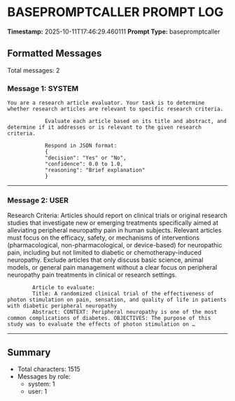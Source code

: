 # BASEPROMPTCALLER PROMPT LOG
**Timestamp:** 2025-10-11T17:46:29.460111
**Prompt Type:** basepromptcaller

## Formatted Messages
Total messages: 2

### Message 1: SYSTEM

```
You are a research article evaluator. Your task is to determine whether research articles are relevant to specific research criteria.

            Evaluate each article based on its title and abstract, and determine if it addresses or is relevant to the given research criteria.

            Respond in JSON format:
            {
            "decision": "Yes" or "No",
            "confidence": 0.0 to 1.0,
            "reasoning": "Brief explanation"
            }
```

---

### Message 2: USER

Research Criteria: Articles should report on clinical trials or original research studies that investigate new or emerging treatments specifically aimed at alleviating peripheral neuropathy pain in human subjects. Relevant articles must focus on the efficacy, safety, or mechanisms of interventions (pharmacological, non-pharmacological, or device-based) for neuropathic pain, including but not limited to diabetic or chemotherapy-induced neuropathy. Exclude articles that only discuss basic science, animal models, or general pain management without a clear focus on peripheral neuropathy pain treatments in clinical or research settings.

            Article to evaluate:
            Title: A randomized clinical trial of the effectiveness of photon stimulation on pain, sensation, and quality of life in patients with diabetic peripheral neuropathy
            Abstract: CONTEXT: Peripheral neuropathy is one of the most common complications of diabetes. OBJECTIVES: The purpose of this study was to evaluate the effects of photon stimulation on …

---

## Summary
- Total characters: 1515
- Messages by role:
  - system: 1
  - user: 1